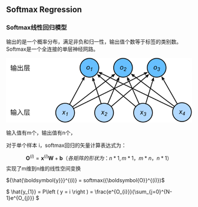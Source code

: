 ## Softmax Regression 



### Softmax线性回归模型

输出的是一个概率分布，满足非负和归一性，输出值个数等于标签的类别数。Softmax是一个全连接的单层神经网路。

![img](../Images/3.4_softmaxreg.svg)

输入值有m个，输出值有n个，

对于单个样本 i，softmax回归的矢量计算表达式为：

$$
{\boldsymbol{O}}^{(i)} = {\boldsymbol{x}}^{(i)}\boldsymbol{W} + \boldsymbol{b}（各矩阵的形状为：n*1, m*1，m*n，n*1）
$$
实现了m维到n维的线性空间变换

${\hat{\boldsymbol{y}}}^{(i)} = softmax({\boldsymbol{O}}^{(i)})$



$ \hat{y_{1}} = P\left ( y = i \right ) = \frac{e^{O_{i}}}{\sum_{j=0}^{N-1}e^{O_{j}}} $
